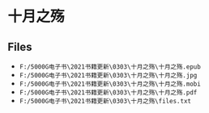 # 十月之殇

## Files

- `F:/5000G电子书\2021书籍更新\0303\十月之殇\十月之殇.epub`
- `F:/5000G电子书\2021书籍更新\0303\十月之殇\十月之殇.jpg`
- `F:/5000G电子书\2021书籍更新\0303\十月之殇\十月之殇.mobi`
- `F:/5000G电子书\2021书籍更新\0303\十月之殇\十月之殇.pdf`
- `F:/5000G电子书\2021书籍更新\0303\十月之殇\files.txt`
